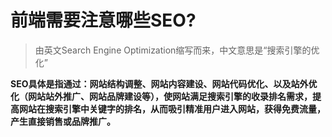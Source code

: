 # 前端需要注意哪些SEO?<i class='iconS'></i><i class='iconS'></i><i class='iconS'></i>

> 由英文Search Engine Optimization缩写而来，中文意思是“搜索引擎的优化”

**SEO具体是指通过：网站结构调整、网站内容建设、网站代码优化、以及站外优化（网站站外推广、网站品牌建设等），使网站满足搜索引擎的收录排名需求，提高网站在搜索引擎中关键字的排名，从而吸引精准用户进入网站，获得免费流量，产生直接销售或品牌推广。**



